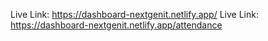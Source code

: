 Live Link: https://dashboard-nextgenit.netlify.app/
Live Link: https://dashboard-nextgenit.netlify.app/attendance
